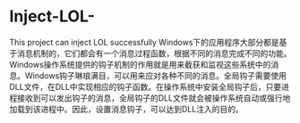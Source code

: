 # Inject-LOL-
This project can inject LOL successfully
Windows下的应用程序大部分都是基于消息机制的，它们都会有一个消息过程函数，根据不同的消息完成不同的功能。Windows操作系统提供的钩子机制的作用就是用来截获和监视这些系统中的消息。Windows钩子琳琅满目，可以用来应对各种不同的消息。全局钩子需要使用DLL文件，在DLL中实现相应的钩子函数。在操作系统中安装全局钩子后，只要进程接收到可以发出钩子的消息，全局钩子的DLL文件就会被操作系统自动或强行地加载到该进程中。因此，设置消息钩子，可以达到DLL注入的目的。